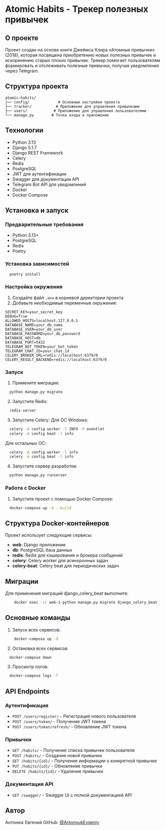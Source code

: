 # Atomic Habits - Трекер полезных привычек
## О проекте
Проект создан на основе книги Джеймса Клира «Атомные привычки» (2018), которая посвящена приобретению новых полезных привычек и искоренению старых плохих привычек. Трекер помогает пользователям формировать и отслеживать полезные привычки, получая уведомления через Telegram.
## Структура проекта
```
atomic-habits/
├── config/             # Основные настройки проекта
├── tracker/           # Приложение для управления привычками
├── users/            # Приложение для управления пользователями
└── manage.py        # Точка входа в приложение
```

## Технологии
- Python 3.13
- Django 5.1.7
- Django REST Framework
- Celery
- Redis
- PostgreSQL
- JWT для аутентификации
- Swagger для документации API
- Telegram Bot API для уведомлений
- Docker
- Docker Compose
## Установка и запуск
### Предварительные требования
- Python 3.13+
- PostgreSQL
- Redis
- Poetry
### Установка зависимостей
```bash
  poetry install
```
### Настройка окружения
1. Создайте файл `.env` в корневой директории проекта
2. Добавьте необходимые переменные окружения:
```
SECRET_KEY=your_secret_key
DEBUG=True
ALLOWED_HOSTS=localhost,127.0.0.1
DATABASE_NAME=your_db_name
DATABASE_USER=your_db_user
DATABASE_PASSWORD=your_db_password
DATABASE_HOST=db
DATABASE_PORT=5432
TELEGRAM_BOT_TOKEN=your_bot_token
TELEGRAM_CHAT_ID=your_chat_id
CELERY_BROKER_URL=redis://localhost:6379/0
CELERY_RESULT_BACKEND=redis://localhost:6379/0
```
### Запуск
1. Примените миграции:
```bash
  python manage.py migrate
```
2. Запустите Redis:
```bash
  redis-server
```
3. Запустите Celery:
Для ОС Windows:
```bash
  celery -A config worker -l INFO -P eventlet
  celery -A config beat -l info
```
Для остальных ОС:
```bash
  celery -A config worker -l info
  celery -A config beat -l info
```
4. Запустите сервер разработки:
```bash
  python manage.py runserver
```

### Работа с Docker
1. Запустите проект с помощью Docker Compose:
```bash
  docker-compose up -d --build
```
## Структура Docker-контейнеров
Проект использует следующие сервисы:
- **web**: Django приложение
- **db**: PostgreSQL база данных
- **redis**: Redis для кэширования и брокера сообщений
- **celery**: Celery worker для асинхронных задач
- **celery-beat**: Celery beat для периодических задач
## Миграции
Для применения миграций django_celery_beat выполните:
```bash
    docker exec -it web-1 python manage.py migrate django_celery_beat
```
## Основные команды
1. Запуск всех сервисов:
```bash
    docker-compose up -d
```
2. Остановка всех сервисов:
```bash
  docker-compose down
```
3. Просмотр логов:
```bash
  docker-compose logs -f
```


## API Endpoints
### Аутентификация
- `POST /users/register/` - Регистрация нового пользователя
- `POST /users/token/` - Получение JWT токена
- `POST /users/token/refresh/` - Обновление JWT токена
### Привычки
- `GET /habits/` - Получение списка привычек пользователя
- `POST /habits/` - Создание новой привычки
- `GET /habits/{id}/` - Получение информации о конкретной привычке
- `PUT /habits/{id}/` - Обновление привычки
- `DELETE /habits/{id}/` - Удаление привычки
### Документация API
- `GET /swagger/` - Swagger UI с полной документацией API
## Автор
Антонюк Евгений
GitHub: [@AntonyukEvgeniy](https://github.com/AntonyukEvgeniy)